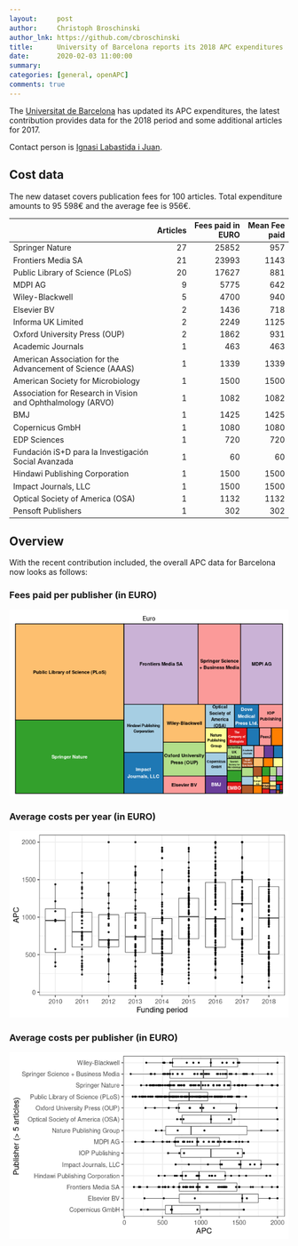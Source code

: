 ```yaml
---
layout:     post
author:     Christoph Broschinski
author_lnk: https://github.com/cbroschinski
title:      University of Barcelona reports its 2018 APC expenditures
date:       2020-02-03 11:00:00
summary:    
categories: [general, openAPC]
comments: true
---
```





The [Universitat de Barcelona](http://www.ub.edu/web/ub/en/index.html) has updated its APC expenditures, the latest contribution provides data for the 2018 period and some additional articles for 2017.

Contact person is [Ignasi Labastida i Juan](mailto:ilabastida@ub.edu).

## Cost data



The new dataset covers publication fees for 100 articles. Total expenditure amounts to 95 598€ and the average fee is 956€.


|                                                            | Articles| Fees paid in EURO| Mean Fee paid|
|:-----------------------------------------------------------|--------:|-----------------:|-------------:|
|Springer Nature                                             |       27|             25852|           957|
|Frontiers Media SA                                          |       21|             23993|          1143|
|Public Library of Science (PLoS)                            |       20|             17627|           881|
|MDPI AG                                                     |        9|              5775|           642|
|Wiley-Blackwell                                             |        5|              4700|           940|
|Elsevier BV                                                 |        2|              1436|           718|
|Informa UK Limited                                          |        2|              2249|          1125|
|Oxford University Press (OUP)                               |        2|              1862|           931|
|Academic Journals                                           |        1|               463|           463|
|American Association for the Advancement of Science (AAAS)  |        1|              1339|          1339|
|American Society for Microbiology                           |        1|              1500|          1500|
|Association for Research in Vision and Ophthalmology (ARVO) |        1|              1082|          1082|
|BMJ                                                         |        1|              1425|          1425|
|Copernicus GmbH                                             |        1|              1080|          1080|
|EDP Sciences                                                |        1|               720|           720|
|Fundación iS+D para la Investigación Social Avanzada        |        1|                60|            60|
|Hindawi Publishing Corporation                              |        1|              1500|          1500|
|Impact Journals, LLC                                        |        1|              1500|          1500|
|Optical Society of America (OSA)                            |        1|              1132|          1132|
|Pensoft Publishers                                          |        1|               302|           302|

## Overview

With the recent contribution included, the overall APC data for Barcelona now looks as follows:

### Fees paid per publisher (in EURO)

![plot of chunk tree_barcelona_2020_02_03_full](/figure/tree_barcelona_2020_02_03_full-1.png)

###  Average costs per year (in EURO)

![plot of chunk box_barcelona_2020_02_03_year_full](/figure/box_barcelona_2020_02_03_year_full-1.png)

###  Average costs per publisher (in EURO)

![plot of chunk box_barcelona_2020_02_03_publisher_full](/figure/box_barcelona_2020_02_03_publisher_full-1.png)

